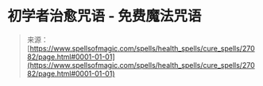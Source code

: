 <!--yml

分类：未分类

日期：2024年6月12日 19:15:45

-->

# 初学者治愈咒语 - 免费魔法咒语

> 来源：[https://www.spellsofmagic.com/spells/health_spells/cure_spells/27082/page.html#0001-01-01](https://www.spellsofmagic.com/spells/health_spells/cure_spells/27082/page.html#0001-01-01)
